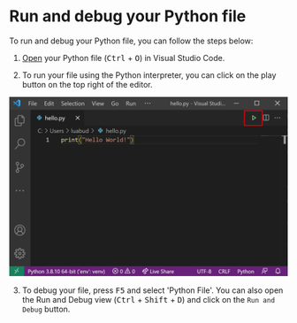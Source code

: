 # Run and debug your Python file

To run and debug your Python file, you can follow the steps below:

1. [Open](command:workbench.action.files.openFile) your Python file (<kbd>Ctrl</kbd> + <kbd>O</kbd>) in Visual Studio Code.

2. To run your file using the Python interpreter, you can click on the play button on the top right of the editor.

<img src="play-button-dark.png">

3. To debug your file,  press <kbd>F5</kbd> and select 'Python File'. You can also open the Run and Debug view (<kbd>Ctrl</kbd> + <kbd>Shift</kbd> + <kbd>D</kbd>) and click on the `Run and Debug` button.
